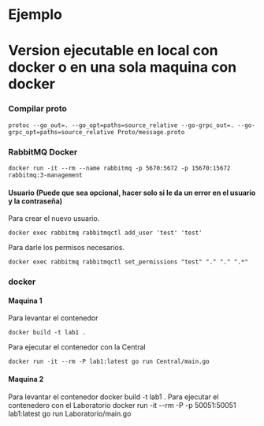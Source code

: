 # Ejemplo

# Version ejecutable en local con docker o en una sola maquina con docker

### Compilar proto

    protoc --go_out=. --go_opt=paths=source_relative --go-grpc_out=. --go-grpc_opt=paths=source_relative Proto/message.proto

### RabbitMQ Docker

    docker run -it --rm --name rabbitmq -p 5670:5672 -p 15670:15672 rabbitmq:3-management

#### Usuario (Puede que sea opcional, hacer solo si le da un error en el usuario y la contraseña)
Para crear el nuevo usuario.

    docker exec rabbitmq rabbitmqctl add_user 'test' 'test'
Para darle los permisos necesarios.

    docker exec rabbitmq rabbitmqctl set_permissions "test" "." "." ".*"

### docker

#### Maquina 1
Para levantar el contenedor

    docker build -t lab1 .
Para ejecutar el contenedor con la Central

    docker run -it --rm -P lab1:latest go run Central/main.go

#### Maquina 2
Para levantar el contenedor
    docker build -t lab1 .
Para ejecutar el contenedero con el Laboratorio
    docker run -it --rm -P -p 50051:50051 lab1:latest go run Laboratorio/main.go
